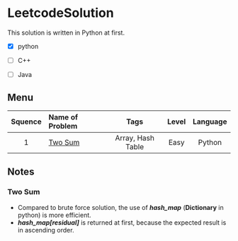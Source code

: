 # LeetcodeSolution

This solution is written in Python at first.

- [x] python

- [ ] C++

- [ ] Java


## Menu

| Squence | Name of Problem| Tags | Level	| Language  |
|:-------:|:--------------|:------:|:------:|:---------:|
|1|[Two Sum](#two-sum)| Array, Hash Table|Easy|Python|


## Notes
### Two Sum
* Compared to brute force solution, the use of ***hash_map*** (**Dictionary** in python) is more efficient.
*  ***hash_map[residual]*** is returned at first, because the expected result is in ascending order.
